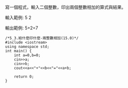 寫一個程式，輸入二個整數，印出兩個整數相加的算式與結果。

輸入範例:
5
2

輸出範例:
5+2=7

```
/*5_3.給什麼印什麼-兩整數相加(15.0)*/
#include <iostream>     
using namespace std; 
int main() { 
    int a=0,b=0;
    cin>>a;
    cin>>b;
    cout<<a<<"+"<<b<<"="<<a+b;

    return 0; 
}
```
